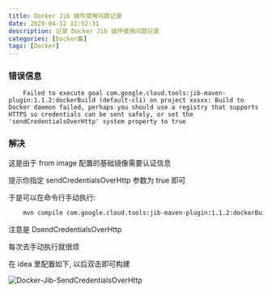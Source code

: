 ```yaml
---
title: Docker Jib 插件使用问题记录
date: 2020-04-12 12:52:31
description: 记录 Docker Jib 插件使用问题记录
categories: [Docker篇]
tags: [Docker]
---
```


<!-- more -->
### 错误信息

```text
    Failed to execute goal com.google.cloud.tools:jib-maven-plugin:1.1.2:dockerBuild (default-cli) on project xxxxx: Build to Docker daemon failed, perhaps you should use a registry that supports HTTPS so credentials can be sent safely, or set the 'sendCredentialsOverHttp' system property to true
```


### 解决

这是由于 from image 配置的基础镜像需要认证信息

提示你指定 sendCredentialsOverHttp 参数为 true 即可

于是可以在命令行手动执行:

```bash
    mvn compile com.google.cloud.tools:jib-maven-plugin:1.1.2:dockerBuild -DsendCredentialsOverHttp=true
```

注意是 DsendCredentialsOverHttp

每次去手动执行就很烦

在 idea 里配置如下, 以后双击即可构建

![Docker-Jib-SendCredentialsOverHttp](//image.joylau.cn/blog/docker-jib-sendCredentialsOverHttp.png)